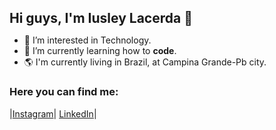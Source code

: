 <body><h1 style="font-size:150%">Hi guys, I'm Iusley Lacerda 👋</h1></body>


- 👀 I’m interested in Technology.
- 🌱 I’m currently learning how to <b>code</b>.
- 🌎 I'm currently living in Brazil, at Campina Grande-Pb city.


<h3>Here you can find me: </h3>

|[Instagram](https://www.instagram.com/iusley.eng/)|
[LinkedIn](https://www.linkedin.com/in/iusley-lacerda-00578a101/)|

